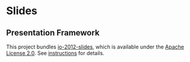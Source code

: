 # Slides

## Presentation Framework

This project bundles [io-2012-slides](https://code.google.com/archive/p/io-2012-slides), which is available under the
[Apache License 2.0](http://www.apache.org/licenses/LICENSE-2.0). See [instructions](INSTRUCTIONS.md) for details.
